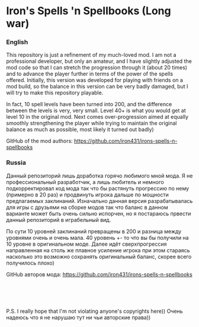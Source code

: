 # Iron's Spells 'n Spellbooks (Long war)

### English

This repository is just a refinement of my much-loved mod.
I am not a professional developer, but only an amateur, and I have slightly adjusted the mod code so that I can stretch the progression through it (about 20 times)  and to advance the player further in terms of the power of the spells offered.
Initially, this version was developed for playing with friends on a mod build, so the balance in this version can be very badly damaged, but I will try to make this repository playable.

In fact, 10 spell levels have been turned into 200, and the difference between the levels is very, very small. Level 40+ is what you would get at level 10 in the original mod. Next comes over-progression aimed at equally smoothly strengthening the player while trying to maintain the original balance as much as possible, most likely it turned out badly)

GitHub of the mod authors:
https://github.com/iron431/irons-spells-n-spellbooks


### Russia

Данный репозиторий лишь доработка горячо любимого мной мода.
Я не профессиональный разработчик, а лишь любитель и немного подкорректировал код мода так что бы растянуть прогрессию по нему (примерно в 20 раз)  и продвинуть игрока дальше по мощности предлагаемых заклинаний.
Изначально данная версия разрабатывалась для игры с друзьями на сборке модов так что баланс в данном варианте может быть очень сильно испорчен, но я постараюсь првести данный репозиторий в играбельный вид.

По сути 10 уровней заклинаний превращены в 200 и разница между уровнями очень и очень мала. 40 уровень +- то что вы бы получили на 10 уровне в оригинальном моде. Далее идёт сверхпрогрессия направленная на столь же плавное усиление игрока при этом стараясь насколько это возможно сохранять оригинальный баланс, скорее всего получилось плохо)

GitHub авторов мода:
https://github.com/iron431/irons-spells-n-spellbooks

<br><br><br><br>
P.S.
I really hope that I'm not violating anyone's copyrights here))
Очень надеюсь что я не нарушаю тут ни чьи авторские права))
